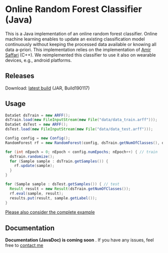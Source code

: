 # Online Random Forest Classifier (Java)
This is a Java implementation of an online random forest classifier. Online machine learning enables to update an existing classification model continuously without keeping the processed data available or knowing all data a-priori. This implementation relies on the implementation of [Amir Saffari](https://github.com/amirsaffari/online-random-forests) (C++). We reimplemented this classifier to use it also on wearable devices, e.g., android platforms.

## Releases
Download: [latest build](https://github.com/sztyler/online-random-forest/releases/tag/Build190117) (JAR, Build190117)

## Usage
```java
DataSet dsTrain = new ARFF();
dsTrain.load(new FileInputStream(new File("data/data_train.arff")));
DataSet dsTest = new ARFF();
dsTest.load(new FileInputStream(new File("data/data_test.arff")));

Config config = new Config();
RandomForest rf = new RandomForest(config, dsTrain.getNumOfClasses(), dsTrain.getNumOfFeatures(), dsTrain.getMinFeatRange(), dsTrain.getMaxFeatRange());

for (int nEpoch = 0; nEpoch < config.numEpochs; nEpoch++) { // train
  dsTrain.randomize();
  for (Sample sample : dsTrain.getSamples()) {
    rf.update(sample);
  }
}

for (Sample sample : dsTest.getSamples()) { // test
  Result result = new Result(dsTrain.getNumOfClasses());
  rf.eval(sample, result);
  results.put(result, sample.getLabel());
}
```
[Please also consider the complete example](https://github.com/sztyler/online-random-forest/blob/master/src/de/unima/classifiers/example/ExampleUsage.java)

## Documentation
**Documentation (JavaDoc) is coming soon** . If you have any issues, feel free to [contact me](http://sensor.informatik.uni-mannheim.de)
